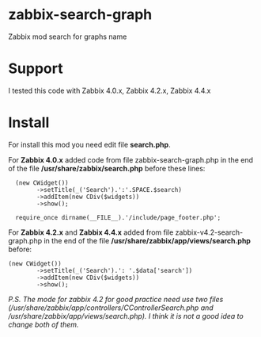 # zabbix-search-graph
Zabbix mod search for graphs name

# Support

I tested this code with Zabbix 4.0.x, Zabbix 4.2.x, Zabbix 4.4.x

# Install

For install this mod you need edit file **search.php**.

For **Zabbix 4.0.x** added code from file zabbix-search-graph.php in the end of the file **/usr/share/zabbix/search.php** before these lines:
```
  (new CWidget())
		->setTitle(_('Search').':'.SPACE.$search)
		->addItem(new CDiv($widgets))
		->show();

  require_once dirname(__FILE__).'/include/page_footer.php';
```
For **Zabbix 4.2.x** and **Zabbix 4.4.x** added from file zabbix-v4.2-search-graph.php in the end of the file **/usr/share/zabbix/app/views/search.php** before:
```
(new CWidget())
        ->setTitle(_('Search').': '.$data['search'])
        ->addItem(new CDiv($widgets))
        ->show();
```
*P.S. The mode for zabbix 4.2 for good practice need use two files (/usr/share/zabbix/app/controllers/CControllerSearch.php and /usr/share/zabbix/app/views/search.php). I think it is not a good idea to change both of them.*
